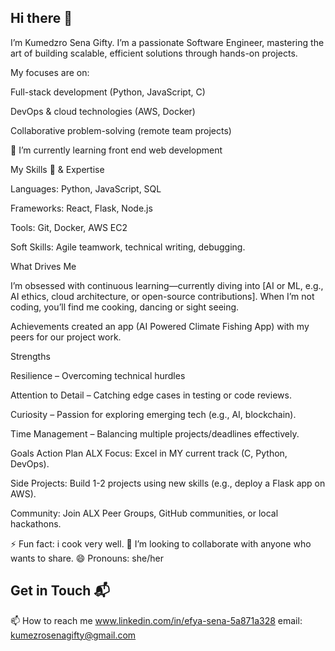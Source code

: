 ## Hi there 👋
I’m Kumedzro Sena Gifty. I’m a passionate Software Engineer, mastering the art of building scalable, efficient solutions through hands-on projects.

My focuses are on:

Full-stack development (Python, JavaScript, C)

DevOps & cloud technologies (AWS, Docker)

Collaborative problem-solving (remote team projects)

 🔭 I’m currently learning front end web development

 My Skills 🧠 & Expertise

Languages: Python, JavaScript, SQL

Frameworks: React, Flask, Node.js

Tools: Git, Docker, AWS EC2

Soft Skills: Agile teamwork, technical writing, debugging.

What Drives Me

I’m obsessed with continuous learning—currently diving into [AI or ML, e.g., AI ethics, cloud architecture, or open-source contributions]. When I’m not coding, you’ll find me cooking, dancing or sight seeing.

Achievements
created an app (AI Powered Climate Fishing App) with my peers for our project work.

Strengths

Resilience – Overcoming technical hurdles 

Attention to Detail – Catching edge cases in testing or code reviews.

Curiosity – Passion for exploring emerging tech (e.g., AI, blockchain).

Time Management – Balancing multiple projects/deadlines effectively.


Goals
Action Plan
ALX Focus: Excel in MY current track (C, Python, DevOps).

Side Projects: Build 1-2 projects using new skills (e.g., deploy a Flask app on AWS).

Community: Join ALX Peer Groups, GitHub communities, or local hackathons.

 ⚡ Fun fact: i cook very well.
 👯 I’m looking to collaborate with anyone who wants to share.
  😄 Pronouns: she/her


## Get in Touch 📬

📫 How to reach me
www.linkedin.com/in/efya-sena-5a871a328
email: kumezrosenagifty@gmail.com



